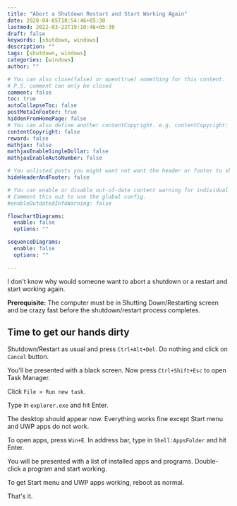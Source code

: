 ```yaml
---
title: "Abort a Shutdown Restart and Start Working Again"
date: 2020-04-05T18:54:46+05:30
lastmod: 2022-03-22T19:10:46+05:30
draft: false
keywords: [shutdown, windows]
description: ""
tags: [shutdown, windows]
categories: [windows]
author: ""

# You can also close(false) or open(true) something for this content.
# P.S. comment can only be closed
comment: false
toc: true
autoCollapseToc: false
postMetaInFooter: true
hiddenFromHomePage: false
# You can also define another contentCopyright. e.g. contentCopyright: "This is another copyright."
contentCopyright: false
reward: false
mathjax: false
mathjaxEnableSingleDollar: false
mathjaxEnableAutoNumber: false

# You unlisted posts you might want not want the header or footer to show
hideHeaderAndFooter: false

# You can enable or disable out-of-date content warning for individual post.
# Comment this out to use the global config.
#enableOutdatedInfoWarning: false

flowchartDiagrams:
  enable: false
  options: ""

sequenceDiagrams: 
  enable: false
  options: ""

---
```


<!--more-->

I don't know why would someone want to abort a shutdown or a restart and start working again.

**Prerequisite:** The computer must be in Shutting Down/Restarting screen and be crazy fast before the shutdown/restart process completes.

## Time to get our hands dirty
Shutdown/Restart as usual and press `Ctrl+Alt+Del`. Do nothing and click on `Cancel` button.

You'll be presented with a black screen. Now press `Ctrl+Shift+Esc` to open Task Manager.

Click `File > Run new task`.

Type in `explorer.exe` and hit Enter.

The desktop should appear now. Everything works fine except Start menu and UWP apps do not work.

To open apps, press `Win+E`. In address bar, type in `Shell:AppsFolder` and hit Enter.

You will be presented with a list of installed apps and programs. Double-click a program and start working.

To get Start menu and UWP apps working, reboot as normal.

That's it.

